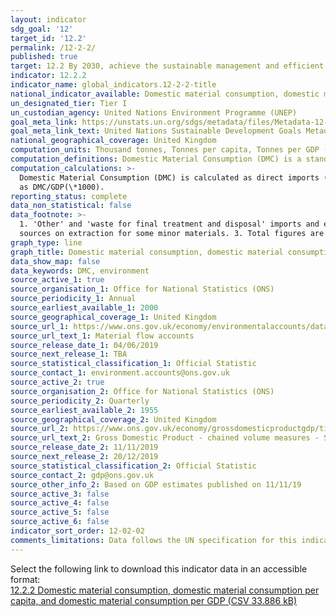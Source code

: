 ```yaml
---
layout: indicator
sdg_goal: '12'
target_id: '12.2'
permalink: /12-2-2/
published: true
target: 12.2 By 2030, achieve the sustainable management and efficient use of natural resources
indicator: 12.2.2
indicator_name: global_indicators.12-2-2-title
national_indicator_available: Domestic material consumption, domestic material consumption per capita, and domestic material consumption per GDP
un_designated_tier: Tier I
un_custodian_agency: United Nations Environment Programme (UNEP)
goal_meta_link: https://unstats.un.org/sdgs/metadata/files/Metadata-12-02-02.pdf
goal_meta_link_text: United Nations Sustainable Development Goals Metadata (PDF 783 KB)
national_geographical_coverage: United Kingdom
computation_units: Thousand tonnes, Tonnes per capita, Tonnes per GDP (£m)
computation_definitions: Domestic Material Consumption (DMC) is a standard material flow accounting (MFA) indicator and reports the apparent consumption of materials in a national economy.
computation_calculations: >-
  Domestic Material Consumption (DMC) is calculated as direct imports (IM) of material plus domestic extraction (DE) of materials minus direct exports (EX) of materials measured in metric tonnes. DMC per capita is calculated as DMC/UK population estimates(\*1000). DMC per GDP is calculated
  as DMC/GDP(\*1000).
reporting_status: complete
data_non_statistical: false
data_footnote: >-
  1. 'Other' and 'waste for final treatment and disposal' imports and exports have been allocated to categories within Domestic Material Consumption using a Eurostat method. 2. Total material input and consumption for 2016 onwards may be slight underestimates due to small missing data
  sources on extraction for some minor materials. 3. Total figures are based on raw data and therefore may not sum due to rounding.
graph_type: line
graph_title: Domestic material consumption, domestic material consumption per capita, and domestic material consumption per GDP
data_show_map: false
data_keywords: DMC, environment
source_active_1: true
source_organisation_1: Office for National Statistics (ONS)
source_periodicity_1: Annual
source_earliest_available_1: 2000
source_geographical_coverage_1: United Kingdom
source_url_1: https://www.ons.gov.uk/economy/environmentalaccounts/datasets/ukenvironmentalaccountsmaterialflowsaccountunitedkingdom
source_url_text_1: Material flow accounts
source_release_date_1: 04/06/2019
source_next_release_1: TBA
source_statistical_classification_1: Official Statistic 
source_contact_1: environment.accounts@ons.gov.uk
source_active_2: true
source_organisation_2: Office for National Statistics (ONS)
source_periodicity_2: Quarterly
source_earliest_available_2: 1955
source_geographical_coverage_2: United Kingdom
source_url_2: https://www.ons.gov.uk/economy/grossdomesticproductgdp/timeseries/abmi/pn2
source_url_text_2: Gross Domestic Product - chained volume measures - Seasonally adjusted £m
source_release_date_2: 11/11/2019
source_next_release_2: 20/12/2019
source_statistical_classification_2: Official Statistic 
source_contact_2: gdp@ons.gov.uk
source_other_info_2: Based on GDP estimates published on 11/11/19 
source_active_3: false
source_active_4: false
source_active_5: false
source_active_6: false
indicator_sort_order: 12-02-02
comments_limitations: Data follows the UN specification for this indicator. This indicator has been identified in collaboration with topic experts.
---
```

Select the following link to download this indicator data in an accessible format:<br>[12.2.2 Domestic material consumption, domestic material consumption per capita, and domestic material consumption per GDP (CSV 33.886 kB)](https://sustainabledevelopment-uk.github.io/sdg-data/data/12-2-2.csv)